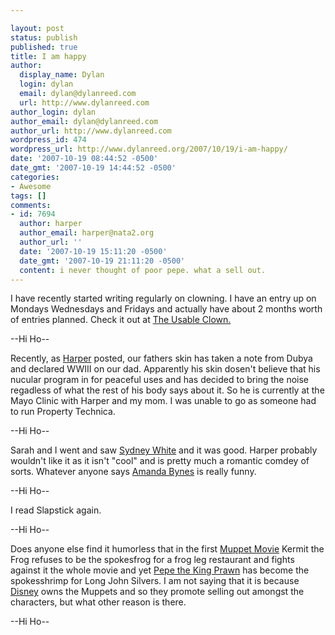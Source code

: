 ```yaml
---

layout: post
status: publish
published: true
title: I am happy
author:
  display_name: Dylan
  login: dylan
  email: dylan@dylanreed.com
  url: http://www.dylanreed.com
author_login: dylan
author_email: dylan@dylanreed.com
author_url: http://www.dylanreed.com
wordpress_id: 474
wordpress_url: http://www.dylanreed.org/2007/10/19/i-am-happy/
date: '2007-10-19 08:44:52 -0500'
date_gmt: '2007-10-19 14:44:52 -0500'
categories:
- Awesome
tags: []
comments:
- id: 7694
  author: harper
  author_email: harper@nata2.org
  author_url: ''
  date: '2007-10-19 15:11:20 -0500'
  date_gmt: '2007-10-19 21:11:20 -0500'
  content: i never thought of poor pepe. what a sell out.
---
```


I have recently started writing regularly on clowning. I have an entry up on Mondays Wednesdays and Fridays and actually have about 2 months worth of entries planned. Check it out at [The Usable Clown.][1]

   [1]: http://www.clownusability.com

--Hi Ho--

Recently, as [Harper][2] posted, our fathers skin has taken a note from Dubya and declared WWIII on our dad. Apparently his skin dosen't believe that his nucular program in for peaceful uses and has decided to bring the noise regadless of what the rest of his body says about it. So he is currently at the Mayo Clinic with Harper and my mom. I was unable to go as someone had to run Property Technica.

   [2]: http://www.nata2.org/2007/10/17/tell-him-to-stay-in-his-tree/

--Hi Ho--

Sarah and I went and saw [Sydney White][3] and it was good. Harper probably wouldn't like it as it isn't "cool" and is pretty much a romantic comdey of sorts. Whatever anyone says [Amanda Bynes][4] is really funny.

   [3]: http://imdb.com/title/tt0815244/
   [4]: http://imdb.com/name/nm0004789/

--Hi Ho--

I read Slapstick again.

--Hi Ho--

Does anyone else find it humorless that in the first [Muppet Movie][5] Kermit the Frog refuses to be the spokesfrog for a frog leg restaurant and fights against it the whole movie and yet [Pepe the King Prawn][6] has become the spokesshrimp for Long John Silvers. I am not saying that it is because [Disney][7] owns the Muppets and so they promote selling out amongst the characters, but what other reason is there.

   [5]: http://imdb.com/title/tt0079588/
   [6]: http://ljs.winnercomm.com/Pepes_Lounge.html
   [7]: http://muppets.go.com/

--Hi Ho--
